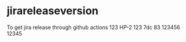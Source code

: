 # jirareleaseversion
To get jira release through github actions
123
 HP-2
123
7dc
83
123456
12345


